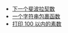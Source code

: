 - [下一个斐波拉契数](/algorithm/next-fibonacci-number.md)
- [一个字符串包裹函数](/algorithm/a-word-wrap-functionality.md)
- [打印 100 以内的素数](/algorithm/prime-numbers-from-1-to-100.md)